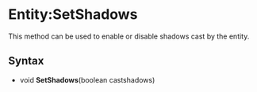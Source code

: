 # Entity:SetShadows

This method can be used to enable or disable shadows cast by the entity.

## Syntax

- void **SetShadows**(boolean castshadows)
